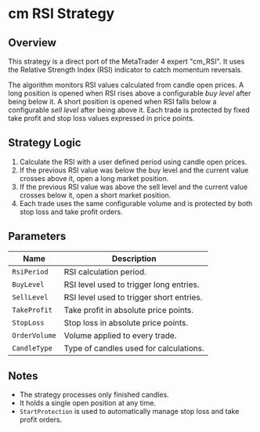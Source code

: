 # cm RSI Strategy

## Overview

This strategy is a direct port of the MetaTrader 4 expert "cm_RSI". It uses the Relative Strength Index (RSI) indicator to catch momentum reversals.

The algorithm monitors RSI values calculated from candle open prices. A long position is opened when RSI rises above a configurable *buy level* after being below it. A short position is opened when RSI falls below a configurable *sell level* after being above it. Each trade is protected by fixed take profit and stop loss values expressed in price points.

## Strategy Logic

1. Calculate the RSI with a user defined period using candle open prices.
2. If the previous RSI value was below the buy level and the current value crosses above it, open a long market position.
3. If the previous RSI value was above the sell level and the current value crosses below it, open a short market position.
4. Each trade uses the same configurable volume and is protected by both stop loss and take profit orders.

## Parameters

| Name | Description |
|------|-------------|
| `RsiPeriod` | RSI calculation period. |
| `BuyLevel` | RSI level used to trigger long entries. |
| `SellLevel` | RSI level used to trigger short entries. |
| `TakeProfit` | Take profit in absolute price points. |
| `StopLoss` | Stop loss in absolute price points. |
| `OrderVolume` | Volume applied to every trade. |
| `CandleType` | Type of candles used for calculations. |

## Notes

- The strategy processes only finished candles.
- It holds a single open position at any time.
- `StartProtection` is used to automatically manage stop loss and take profit orders.

